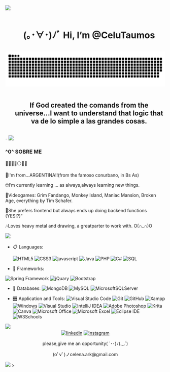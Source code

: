 <!--horizontal divider(gradiant)-->
<img src="https://user-images.githubusercontent.com/73097560/115834477-dbab4500-a447-11eb-908a-139a6edaec5c.gif">


<div id="user-content-toc">
  <ul align="center">
    <summary><h1 style="display: inline-block">(｡･∀･)ﾉﾞ Hi, I’m @CeluTaumos</h1></summary>
  </ul>
</div>


<!--- snake -->
<div align="center">
  <img  src="https://github.com/1999AZZAR/1999AZZAR/blob/readme/resources/img/grid-snake.svg"
       alt="snake" /></a>
</div>

<div id="user-content-toc" >
  <ul align="center">
    <summary><h2 style="display: inline-block">If God created the comands from the universe...I want to understand that logic that va de lo simple a las grandes cosas.</h2></summary>
  </ul>
</div>
- <!--horizontal divider(gradiant)-->
<img src="https://user-images.githubusercontent.com/73097560/115834477-dbab4500-a447-11eb-908a-139a6edaec5c.gif">
<div>
<h3> ^0^ SOBRE ME</h3>
  <p>🔵🔵🔘💛⚪🔵🔵</p>
  <p>📢I'm from...ARGENTINA!!(from the famoso conurbano, in Bs As)</p>
  <p>🤓I’m currently learning ... as always,always learning new things.</p>
  <p>👾Videogames: Grim Fandango, Monkey Island, Maniac Mansion, Broken Age, everything by Tim Schafer.</p>
  <p>🎨She prefers frontend but always ends up doing backend functions (YES!?)"</p>
  <p>🎶Loves heavy metal and drawing, a greatparter to work with. O(∩_∩)O</p>
  <!--horizontal divider(gradiant)-->
<img src="https://user-images.githubusercontent.com/73097560/115834477-dbab4500-a447-11eb-908a-139a6edaec5c.gif">
  <p align="center">

- 📋 Languages: 
    
    ![HTML5](https://img.shields.io/badge/html5-%23E34F26.svg?style=for-the-badge&logo=html5&logoColor=white)
    ![CSS3](https://img.shields.io/badge/css3-%231572B6.svg?style=for-the-badge&logo=css3&logoColor=white)
    ![javascript](https://img.shields.io/badge/javascript%20-%23323330.svg?&style=for-the-badge&logo=javascript&logoColor=%23F7DF1E)
    ![Java](https://img.shields.io/badge/Java-007396?style=for-the-badge&logo=java&logoColor=white)
    ![PHP](https://img.shields.io/badge/php-%23777BB4.svg?style=for-the-badge&logo=php&logoColor=white)
  ![C#](https://img.shields.io/badge/C%23-239120.svg?style=for-the-badge&logo=c-sharp&logoColor=white)
    ![SQL](https://custom-icon-badges.herokuapp.com/badge/SQL-025E8C.svg?logo=database&logoColor=white)
    
- 🎨 Frameworks:

![Spring Framework](https://img.shields.io/badge/Spring_Framework-6DB33F?style=for-the-badge&logo=spring&logoColor=white)
![jQuary](https://img.shields.io/badge/jQuery-0769AD?style=for-the-badge&logo=jquery&logoColor=white)
![Bootstrap](https://img.shields.io/badge/bootstrap%20-%23563D7C.svg?&style=for-the-badge&logo=bootstrap&logoColor=white)

    
- 💾 Databases:
    ![MongoDB](https://img.shields.io/badge/MongoDB-%234ea94b.svg?&style=for-the-badge&logo=mongodb&logoColor=white) 
    ![MySQL](https://img.shields.io/badge/MySQL-00000F?style=for-the-badge&logo=mysql&logoColor=white)
    ![MicrosoftSQLServer](https://img.shields.io/badge/Microsoft%20SQL%20Sever-CC2927?style=for-the-badge&logo=microsoft%20sql%20server&logoColor=white) 
    
    
- 🎛️ Application and Tools:
![Visual Studio Code](https://img.shields.io/badge/Visual%20Studio%20Code-0078d7.svg?style=for-the-badge&logo=visual-studio-code&logoColor=white)
![Git](https://img.shields.io/badge/git-%23F05033.svg?style=for-the-badge&logo=git&logoColor=white)
![GitHub](https://img.shields.io/badge/github-%23121011.svg?style=for-the-badge&logo=github&logoColor=white)
![Xampp](https://img.shields.io/badge/Xampp-F37623?style=for-the-badge&logo=xampp&logoColor=white)
![Windows](https://img.shields.io/badge/Windows-0078D6?style=for-the-badge&logo=windows&logoColor=white)
![Visual Studio](https://img.shields.io/badge/Visual%20Studio-5C2D91.svg?style=for-the-badge&logo=visual-studio&logoColor=white)
![IntelliJ IDEA](https://img.shields.io/badge/IntelliJ%20IDEA-000000.svg?style=for-the-badge&logo=intellij-idea&logoColor=white)
![Adobe Photoshop](https://img.shields.io/badge/Adobe%20Photoshop-31A8FF.svg?style=for-the-badge&logo=adobe-photoshop&logoColor=white)
![Krita](https://img.shields.io/badge/Krita-3BABFF.svg?style=for-the-badge&logo=krita&logoColor=white)
![Canva](https://img.shields.io/badge/Canva-%2300C4CC.svg?style=for-the-badge&logo=Canva&logoColor=white)
![Microsoft Office](https://img.shields.io/badge/Microsoft_Office-D83B01?style=for-the-badge&logo=microsoft-office&logoColor=white)
![Microsoft Excel](https://img.shields.io/badge/Microsoft_Excel-217346?style=for-the-badge&logo=microsoft-excel&logoColor=white)
![Eclipse IDE](https://img.shields.io/badge/Eclipse_IDE-2C2255?style=for-the-badge&logo=eclipse&logoColor=white)
![W3Schools](https://img.shields.io/badge/W3Schools-gray?style=for-the-badge&logo=w3schools&logoColor=white)



    
</p>
<!--horizontal divider(gradiant)-->
<img src="https://user-images.githubusercontent.com/73097560/115834477-dbab4500-a447-11eb-908a-139a6edaec5c.gif">
<!--redes-->
  <div align="center">
  <a href="https://www.linkedin.com/in/celena-moscovich-2a42a2251/" target="blank"><img align="center" src="https://user-images.githubusercontent.com/88904952/234979284-68c11d7f-1acc-4f0c-ac78-044e1037d7b0.png" alt="linkedin" height="50" width="50" /></a>
  <a href="https://www.instagram.com/celu_taumos/" target="blank"><img align="center" src="https://user-images.githubusercontent.com/88904952/234981169-2dd1e58f-4b7e-468c-8213-034ba62156c3.png" alt="instagram" height="50" width="50" /></a>
     <p>please,give me an opportunity( ´･･)ﾉ(._.`)</p>
     <p>(oﾟvﾟ)ノcelena.ark@gmail.com</p>
   </div>
   <!--horizontal divider(gradiant)-->
<img src="https://user-images.githubusercontent.com/73097560/115834477-dbab4500-a447-11eb-908a-139a6edaec5c.gif">
    >
</div>
 

